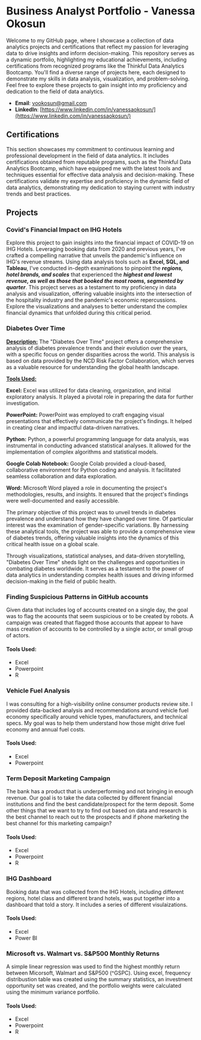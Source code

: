 # Business Analyst Portfolio - Vanessa Okosun
Welcome to my GitHub page, where I showcase a collection of data analytics projects and certifications that reflect my passion for leveraging data to drive insights and inform decision-making. This repository serves as a dynamic portfolio, highlighting my educational achievements, including certifications from recognized programs like the Thinkful Data Analytics Bootcamp. You'll find a diverse range of projects here, each designed to demonstrate my skills in data analysis, visualization, and problem-solving. Feel free to explore these projects to gain insight into my proficiency and dedication to the field of data analytics.

- **Email**: [vookosun@gmail.com](vookosun@gmail.com)
- **LinkedIn**: [https://www.linkedin.com/in/vanessaokosun/](https://www.linkedin.com/in/vanessaokosun/)

## Certifications

This section showcases my commitment to continuous learning and professional development in the field of data analytics. It includes certifications obtained from reputable programs, such as the Thinkful Data Analytics Bootcamp, which have equipped me with the latest tools and techniques essential for effective data analysis and decision-making. These certifications validate my expertise and proficiency in the dynamic field of data analytics, demonstrating my dedication to staying current with industry trends and best practices.


## Projects

### Covid's Financial Impact on IHG Hotels

Explore this project to gain insights into the financial impact of COVID-19 on IHG Hotels. Leveraging booking data from 2020 and previous years, I've crafted a compelling narrative that unveils the pandemic's influence on IHG's revenue streams. Using data analysis tools such as <b>Excel, SQL, and Tableau</b>, I've conducted in-depth examinations to pinpoint the <I> <b>regions, hotel brands, and scales</b> </i> that experienced the <b> <i>highest and lowest revenue, as well as those that booked the most rooms, segmented by quarter</i></b>. This project serves as a testament to my proficiency in data analysis and visualization, offering valuable insights into the intersection of the hospitality industry and the pandemic's economic repercussions. Explore the visualizations and analyses to better understand the complex financial dynamics that unfolded during this critical period.

### Diabetes Over Time
<u><b>Description:</b></u>
The "Diabetes Over Time" project offers a comprehensive analysis of diabetes prevalence trends and their evolution over the years, with a specific focus on gender disparities across the world. This analysis is based on data provided by the NCD Risk Factor Collaboration, which serves as a valuable resource for understanding the global health landscape.

<u><b>Tools Used:</b></u>

<b>Excel:</b> Excel was utilized for data cleaning, organization, and initial exploratory analysis. It played a pivotal role in preparing the data for further investigation.

<b>PowerPoint:</b> PowerPoint was employed to craft engaging visual presentations that effectively communicate the project's findings. It helped in creating clear and impactful data-driven narratives.

<b>Python:</b> Python, a powerful programming language for data analysis, was instrumental in conducting advanced statistical analyses. It allowed for the implementation of complex algorithms and statistical models.

<b>Google Colab Notebook:</b> Google Colab provided a cloud-based, collaborative environment for Python coding and analysis. It facilitated seamless collaboration and data exploration.

<b>Word:</b> Microsoft Word played a role in documenting the project's methodologies, results, and insights. It ensured that the project's findings were well-documented and easily accessible.

The primary objective of this project was to unveil trends in diabetes prevalence and understand how they have changed over time. Of particular interest was the examination of gender-specific variations. By harnessing these analytical tools, the project was able to provide a comprehensive view of diabetes trends, offering valuable insights into the dynamics of this critical health issue on a global scale.

Through visualizations, statistical analyses, and data-driven storytelling, "Diabetes Over Time" sheds light on the challenges and opportunities in combating diabetes worldwide. It serves as a testament to the power of data analytics in understanding complex health issues and driving informed decision-making in the field of public health.
  
### Finding Suspicious Patterns in GitHub accounts
Given data that includes log of accounts created on a single day, the goal was to flag the acoounts that seem suspicious or to be created by robots.  A campaign was created that flagged those accounts that appear to have mass creation of accounts to be controlled by a single actor, or small group of actors. 
#### Tools Used:
  - Excel
  - Powerpoint
  - R

### Vehicle Fuel Analysis  
I was consulting for a high-visibility online consumer products review site. I provided data-backed analysis and recommendations around vehicle fuel economy specifically around vehicle types, manufacturers, and technical specs. My goal was to help them understand how those might drive fuel economy and annual fuel costs.
#### Tools Used:
  - Excel
  - Powerpoint

### Term Deposit Marketing Campaign
The bank has a product that is underperforming and not bringing in enough revenue. Our goal is to take the data collected by different financial institutions and find the best candidate/prospect for the term deposit. Some other things that we want to try to find out based on data and research is the best channel to reach out to the prospects and if phone marketing the best channel for this marketing campaign?
#### Tools Used:
  - Excel
  - Powerpoint
  - R 

### IHG Dashboard 
Booking data that was collected from the IHG Hotels, including different regions, hotel class and different brand hotels, was put together into a dashboard that told a story. It includes a series of different visulaizations.
#### Tools Used:
  - Excel
  - Power BI

### Microsoft vs. Walmart vs. S&P500 Monthly Returns
A simple linear regression was used to find the highest monthly return between Micorsoft, Walmart and S&P500 (^GSPC). Using excel, frequency distribustion table was created using the summary statistics, an investment opportunity set was created, and the portfolio weights were calculated using the minimum variance portfolio. 
#### Tools Used:
  - Excel
  - Powerpoint
  - R 


